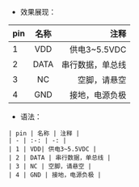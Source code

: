 - 效果展现：

| pin | 名称 | 注释 |
| - | :-: | -: |
| 1 | VDD| 供电3~5.5VDC |
| 2 | DATA | 串行数据，单总线 |
| 3 | NC | 空脚，请悬空 |
| 4 | GND | 接地，电源负极 |

- 语法：
```
| pin | 名称 | 注释 |
| - | :-: | -: |
| 1 | VDD| 供电3~5.5VDC |
| 2 | DATA | 串行数据，单总线 |
| 3 | NC | 空脚，请悬空 |
| 4 | GND | 接地，电源负极 |
```